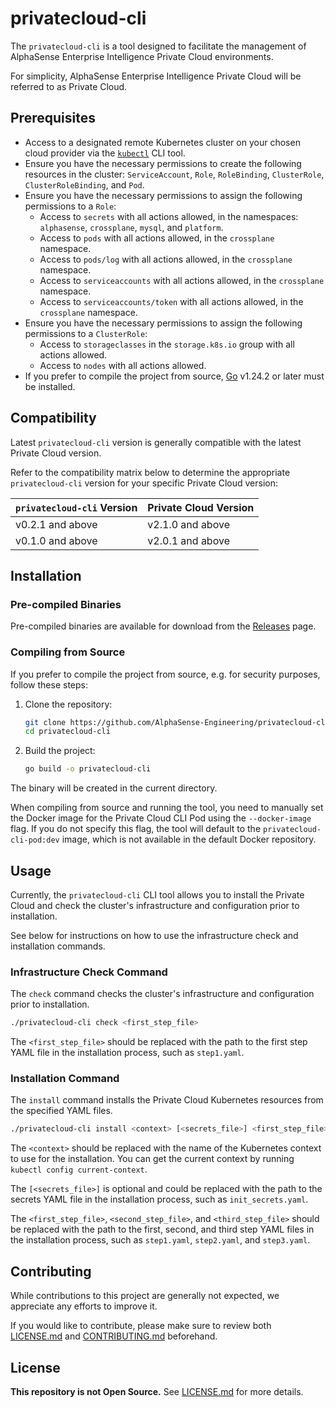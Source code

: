 # privatecloud-cli

The `privatecloud-cli` is a tool designed to facilitate the management of AlphaSense Enterprise Intelligence Private Cloud environments.

For simplicity, AlphaSense Enterprise Intelligence Private Cloud will be referred to as Private Cloud.

## Prerequisites

- Access to a designated remote Kubernetes cluster on your chosen cloud provider via the [`kubectl`](https://kubernetes.io/docs/reference/kubectl) CLI tool.
- Ensure you have the necessary permissions to create the following resources in the cluster:
  `ServiceAccount`, `Role`, `RoleBinding`, `ClusterRole`, `ClusterRoleBinding`, and `Pod`.
- Ensure you have the necessary permissions to assign the following permissions to a `Role`:
  - Access to `secrets` with all actions allowed, in the namespaces: `alphasense`, `crossplane`, `mysql`, and `platform`.
  - Access to `pods` with all actions allowed, in the `crossplane` namespace.
  - Access to `pods/log` with all actions allowed, in the `crossplane` namespace.
  - Access to `serviceaccounts` with all actions allowed, in the `crossplane` namespace.
  - Access to `serviceaccounts/token` with all actions allowed, in the `crossplane` namespace.
- Ensure you have the necessary permissions to assign the following permissions to a `ClusterRole`:
  - Access to `storageclasses` in the `storage.k8s.io` group with all actions allowed.
  - Access to `nodes` with all actions allowed.
- If you prefer to compile the project from source, [Go](https://go.dev) v1.24.2 or later must be installed.

## Compatibility

Latest `privatecloud-cli` version is generally compatible with the latest Private Cloud version.

Refer to the compatibility matrix below to determine the appropriate `privatecloud-cli` version for your specific Private Cloud version:

| `privatecloud-cli` Version | Private Cloud Version |
|----------------------------|-----------------------|
| v0.2.1 and above           | v2.1.0 and above      |
| v0.1.0 and above           | v2.0.1 and above      |

## Installation

### Pre-compiled Binaries

Pre-compiled binaries are available for download from the [Releases](https://github.com/AlphaSense-Engineering/privatecloud-cli/releases) page.

### Compiling from Source

If you prefer to compile the project from source, e.g. for security purposes, follow these steps:

1. Clone the repository:

    ```bash
    git clone https://github.com/AlphaSense-Engineering/privatecloud-cli.git
    cd privatecloud-cli
    ```

2. Build the project:

    ```bash
    go build -o privatecloud-cli
    ```

The binary will be created in the current directory.

When compiling from source and running the tool, you need to manually set the Docker image for the Private Cloud CLI Pod using the `--docker-image` flag.
If you do not specify this flag, the tool will default to the `privatecloud-cli-pod:dev` image, which is not available in the default Docker repository.

## Usage

Currently, the `privatecloud-cli` CLI tool allows you to install the Private Cloud and check the cluster's infrastructure and configuration prior to
installation.

See below for instructions on how to use the infrastructure check and installation commands.

### Infrastructure Check Command

The `check` command checks the cluster's infrastructure and configuration prior to installation.

```bash
./privatecloud-cli check <first_step_file>
```

The `<first_step_file>` should be replaced with the path to the first step YAML file in the installation process, such as `step1.yaml`.

### Installation Command

The `install` command installs the Private Cloud Kubernetes resources from the specified YAML files.

```bash
./privatecloud-cli install <context> [<secrets_file>] <first_step_file> <second_step_file> <third_step_file>
```

The `<context>` should be replaced with the name of the Kubernetes context to use for the installation. You can get the current context by running
`kubectl config current-context`.

The `[<secrets_file>]` is optional and could be replaced with the path to the secrets YAML file in the installation process, such as `init_secrets.yaml`.

The `<first_step_file>`, `<second_step_file>`, and `<third_step_file>` should be replaced with the path to the first, second, and third step YAML files in the
installation process, such as `step1.yaml`, `step2.yaml`, and `step3.yaml`.

## Contributing

While contributions to this project are generally not expected, we appreciate any efforts to improve it.

If you would like to contribute, please make sure to review both
[LICENSE.md](https://github.com/AlphaSense-Engineering/privatecloud-cli/blob/main/LICENSE.md) and
[CONTRIBUTING.md](https://github.com/AlphaSense-Engineering/privatecloud-cli/blob/main/CONTRIBUTING.md) beforehand.

## License

**This repository is not Open Source.** See [LICENSE.md](https://github.com/AlphaSense-Engineering/privatecloud-cli/blob/main/LICENSE.md)
for more details.
